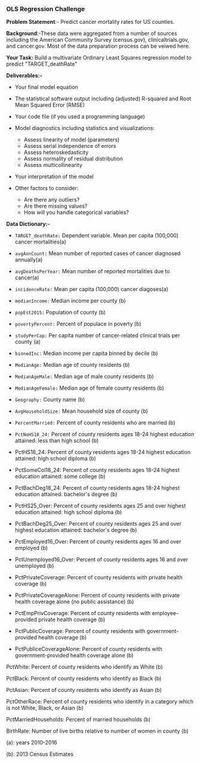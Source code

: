  ### OLS Regression Challenge

**Problem Statement**:- Predict cancer mortality rates for US counties.

**Background**:-These data were aggregated from a number of sources including the American Community Survey (census.gov), clinicaltrials.gov, and cancer.gov. Most of the data preparation process can be veiwed here.

**Your Task:** Build a multivariate Ordinary Least Squares regression model to predict "TARGET_deathRate"

**Deliverables:-**

- Your final model equation

- The statistical software output including (adjusted) R-squared and Root Mean Squared Error (RMSE)

- Your code file (if you used a programming language)

- Model diagnostics including statistics and visualizations:
  - Assess linearity of model (parameters)
  - Assess serial independence of errors
  - Assess heteroskedasticity
  - Assess normality of residual distribution
  - Assess multicollinearity
- Your interpretation of the model

- Other factors to consider:
  - Are there any outliers?
  - Are there missing values?
  - How will you handle categorical variables?

**Data Dictionary:-**

- `TARGET_deathRate:` Dependent variable. Mean per capita (100,000) cancer mortalities(a)

- `avgAnnCount:` Mean number of reported cases of cancer diagnosed annually(a)

- `avgDeathsPerYear:` Mean number of reported mortalities due to cancer(a)

- `incidenceRate:` Mean per capita (100,000) cancer diagoses(a)

- `medianIncome:` Median income per county (b)

- `popEst2015:` Population of county (b)

- `povertyPercent:` Percent of populace in poverty (b)

- `studyPerCap:` Per capita number of cancer-related clinical trials per county (a)

- `binnedInc:` Median income per capita binned by decile (b)

- `MedianAge:` Median age of county residents (b)

- `MedianAgeMale:` Median age of male county residents (b)

- `MedianAgeFemale:` Median age of female county residents (b)

- `Geography:` County name (b)

- `AvgHouseholdSize:` Mean household size of county (b)

- `PercentMarried:` Percent of county residents who are married (b)

- `PctNoHS18_24:` Percent of county residents ages 18-24 highest education attained: less than high school (b)

- PctHS18_24: Percent of county residents ages 18-24 highest education attained: high school diploma (b)

- PctSomeCol18_24: Percent of county residents ages 18-24 highest education attained: some college (b)

- PctBachDeg18_24: Percent of county residents ages 18-24 highest education attained: bachelor's degree (b)

- PctHS25_Over: Percent of county residents ages 25 and over highest education attained: high school diploma (b)

- PctBachDeg25_Over: Percent of county residents ages 25 and over highest education attained: bachelor's degree (b)

- PctEmployed16_Over: Percent of county residents ages 16 and over employed (b)

- PctUnemployed16_Over: Percent of county residents ages 16 and over unemployed (b)

- PctPrivateCoverage: Percent of county residents with private health coverage (b)

- PctPrivateCoverageAlone: Percent of county residents with private health coverage alone (no public assistance) (b)

- PctEmpPrivCoverage: Percent of county residents with employee-provided private health coverage (b)

- PctPublicCoverage: Percent of county residents with government-provided health coverage (b)

- PctPubliceCoverageAlone: Percent of county residents with government-provided health coverage alone (b)

PctWhite: Percent of county residents who identify as White (b)

PctBlack: Percent of county residents who identify as Black (b)

PctAsian: Percent of county residents who identify as Asian (b)

PctOtherRace: Percent of county residents who identify in a category which is not White, Black, or Asian (b)

PctMarriedHouseholds: Percent of married households (b)

BirthRate: Number of live births relative to number of women in county (b)

(a): years 2010-2016

(b): 2013 Census Estimates
